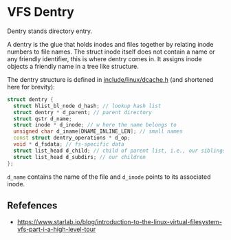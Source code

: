 # VFS Dentry

Dentry stands directory entry.

A dentry is the glue that holds inodes and files together by relating inode numbers to file names. The struct inode itself does not contain a name or any friendly identifier, this is where dentry comes in. It assigns inode objects a friendly name in a tree like structure.

The dentry structure is defined in [include/linux/dcache.h](https://elixir.bootlin.com/linux/v5.7-rc4/source/include/linux/dcache.h#L89) (and shortened here for brevity):

```cpp
struct dentry {
  struct hlist_bl_node d_hash; // lookup hash list
  struct dentry * d_parent; // parent directory
  struct qstr d_name;
  struct inode * d_inode; // w here the name belongs to
  unsigned char d_iname[DNAME_INLINE_LEN]; // small names
  const struct dentry_operations * d_op;
  void * d_fsdata; // fs-specific data
  struct list_head d_child; // child of parent list, i.e., our siblings
  struct list_head d_subdirs; // our children
};
```

`d_name` contains the name of the file and `d_inode` points to its associated inode.

## Refefences

- https://www.starlab.io/blog/introduction-to-the-linux-virtual-filesystem-vfs-part-i-a-high-level-tour
